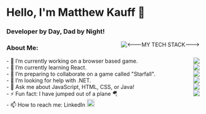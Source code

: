 # Hello, I'm Matthew Kauff 👋
### Developer by Day, Dad by Night!

<img src="" alt="<---MY TECH STACK--->" align="right"/>
<h3>About Me:</h3> 
  - 🔭 I’m currently working on a browser based game. <img src="https://skillicons.dev/icons?i=html,css,js" align="right"/>
  <br>
  - 🌱 I’m currently learning React.    <img src="https://skillicons.dev/icons?i=jquery,react,redux" align="right"/>
  <br>
  - 👯 I’m preparing to collaborate on a game called "Starfall". <img src="https://skillicons.dev/icons?i=java,spring,mysql" align="right"/>
  <br>
  - 🤔 I’m looking for help with .NET. <img src="https://skillicons.dev/icons?i=tailwind,bootstrap,sass" align="right"/>
  <br>
  - 💬 Ask me about JavaScript, HTML, CSS, or Java! <img src="https://skillicons.dev/icons?i=idea,vscode,eclipse" align="right"/>
  <br>
  - ⚡ Fun fact: I have jumped out of a plane 🪂 <img src="https://skillicons.dev/icons?i=gcp,git,azure" align="right"/>
  <br>
  - 📫 How to reach me: LinkedIn <a href="https://www.linkedin.com/in/matthew-kauff/" target="blank"><img src="https://skillicons.dev/icons?i=linkedin" alt="https://www.linkedin.com/in/matthew-kauff/" height="20" width="20"/></a>
